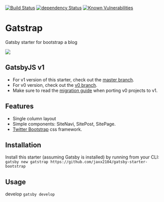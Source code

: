 [![Build Status](https://travis-ci.org/jaxx2104/gatsby-starter-bootstrap.svg?branch=master)](https://travis-ci.org/jaxx2104/gatsby-starter-bootstrap)
[![dependency Status](https://img.shields.io/david/jaxx2104/gatsby-starter-bootstrap.svg?style=flat-square)](https://david-dm.org/jaxx2104/gatsby-starter-bootstrap#info=dependencies)
[![Known Vulnerabilities](https://snyk.io/test/github/jaxx2104/gatsby-starter-bootstrap/badge.svg)](https://snyk.io/test/github/jaxx2104/gatsby-starter-bootstrap)

# Gatstrap

Gatsby starter for bootstrap a blog

![](http://i.imgur.com/Ox8As5P.png)


## GatsbyJS v1
- For v1 version of this starter, check out the [master branch](https://github.com/jaxx2104/gatsby-starter-bootstrap).
- For v0 version, check out the [v0 branch](https://github.com/jaxx2104/gatsby-starter-bootstrap/tree/v0).
- Make sure to read the [migration guide](https://www.gatsbyjs.org/docs/migrating-from-v0-to-v1/) when porting v0 projects to v1.


## Features
+ Single column layout
+ Simple components: SiteNavi, SitePost, SitePage.
+ [Twitter Bootstrap](https://github.com/twbs/bootstrap) css framework.


## Installation
Install this starter (assuming Gatsby is installed) by running from your CLI:
`gatsby new gatstrap https://github.com/jaxx2104/gatsby-starter-bootstrap`


## Usage
develop
`gatsby develop`
